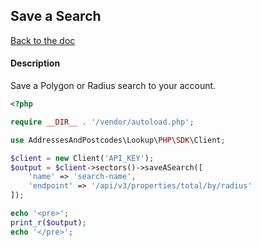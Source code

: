 ## Save a Search

[Back to the doc](../README.md)

#### Description

Save a Polygon or Radius search to your account.

```php
<?php

require __DIR__ . '/vendor/autoload.php';

use AddressesAndPostcodes\Lookup\PHP\SDK\Client;

$client = new Client('API_KEY');
$output = $client->sectors()->saveASearch([
    'name' => 'search-name',
    'endpoint' => '/api/v3/properties/total/by/radius'
]);

echo '<pre>';
print_r($output);
echo '</pre>';
```
